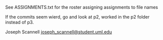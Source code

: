 See ASSIGNMENTS.txt for the roster assigning assignments
to file names

If the commits seem wierd, go and look at p2, worked in the p2 folder instead of p3.

Joseph Scannell
joseph_scannell@student.uml.edu
